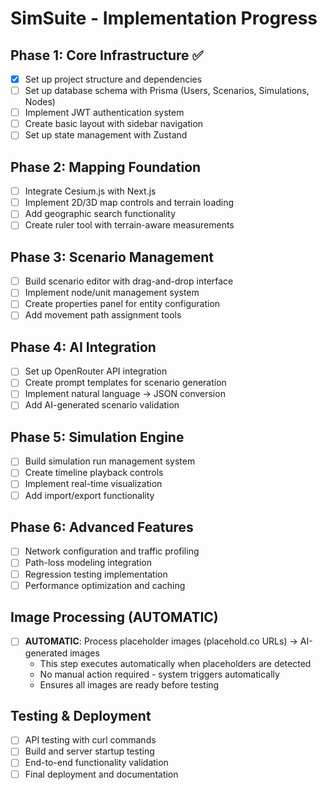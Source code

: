 # SimSuite - Implementation Progress

## Phase 1: Core Infrastructure ✅
- [x] Set up project structure and dependencies
- [ ] Set up database schema with Prisma (Users, Scenarios, Simulations, Nodes)
- [ ] Implement JWT authentication system
- [ ] Create basic layout with sidebar navigation
- [ ] Set up state management with Zustand

## Phase 2: Mapping Foundation
- [ ] Integrate Cesium.js with Next.js
- [ ] Implement 2D/3D map controls and terrain loading
- [ ] Add geographic search functionality
- [ ] Create ruler tool with terrain-aware measurements

## Phase 3: Scenario Management
- [ ] Build scenario editor with drag-and-drop interface
- [ ] Implement node/unit management system
- [ ] Create properties panel for entity configuration
- [ ] Add movement path assignment tools

## Phase 4: AI Integration
- [ ] Set up OpenRouter API integration
- [ ] Create prompt templates for scenario generation
- [ ] Implement natural language → JSON conversion
- [ ] Add AI-generated scenario validation

## Phase 5: Simulation Engine
- [ ] Build simulation run management system
- [ ] Create timeline playback controls
- [ ] Implement real-time visualization
- [ ] Add import/export functionality

## Phase 6: Advanced Features
- [ ] Network configuration and traffic profiling
- [ ] Path-loss modeling integration
- [ ] Regression testing implementation
- [ ] Performance optimization and caching

## Image Processing (AUTOMATIC)
- [ ] **AUTOMATIC**: Process placeholder images (placehold.co URLs) → AI-generated images
  - This step executes automatically when placeholders are detected
  - No manual action required - system triggers automatically
  - Ensures all images are ready before testing

## Testing & Deployment
- [ ] API testing with curl commands
- [ ] Build and server startup testing
- [ ] End-to-end functionality validation
- [ ] Final deployment and documentation